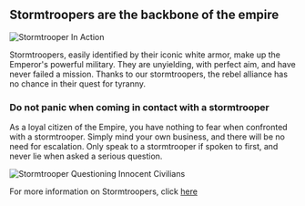 ## Stormtroopers are the backbone of the empire ##

<img src="https://thenerdstash.com/wp-content/uploads/2022/05/Fortnite-Stormtrooper-Star-Wars.jpg.webp" alt="Stormtrooper In Action">

Stormtroopers, easily identified by their iconic white armor, make up the Emperor's powerful military. They are unyielding, with perfect aim, and have never failed a mission. Thanks to our stormtroopers, the rebel alliance has no chance in their quest for tyranny. 

### Do not panic when coming in contact with a stormtrooper ###

As a loyal citizen of the Empire, you have nothing to fear when confronted with a stormtrooper. Simply mind your own business, and there will be no need for escalation. Only speak to a stormtrooper if spoken to first, and never lie when asked a serious question. 

<img src="https://static.wikia.nocookie.net/starwars/images/2/23/Mos_Eisley_Stormtroopers.jpg/revision/latest?cb=20171007181555" alt="Stormtrooper Questioning Innocent Civilians">


For more information on Stormtroopers, click [here](https://starwars.fandom.com/wiki/Stormtrooper)
